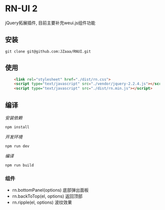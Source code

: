 # RN-UI 2 
jQuery拓展插件, 目前主要补充weui.js组件功能

## 安装
````
git clone git@github.com:JZaaa/RNUI.git
````

## 使用
````html
    <link rel="stylesheet" href="./dist/rn.css">
    <script type="text/javascript" src="./vendor/jquery-2.2.4.js"></script>
    <script type="text/javascript" src="./dist/rn.min.js"></script>
````

## 编译

*安装依赖*
````
npm install
````
*开发环境*
````
npm run dev
````
*编译*
````
npm run build
````


### 组件

- rn.bottomPanel(options) 底部弹出面板
- rn.backToTop(el, options) 返回顶部
- rn.ripple(el, options) 波纹效果


